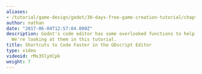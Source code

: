 ```yaml
---
aliases:
- /tutorial/game-design/godot/30-days-free-game-creation-tutorial/chapter2/15_shortcuts_to_code_faster_in_the_gdscript_editor_
author: nathan
date: "2017-06-04T12:57:04.000Z"
description: Godot's code editor has some overlooked functions to help you code comfortably.
  We're looking at them in this tutorial.
title: Shortcuts to Code Faster in the GDscript Editor
type: video
videoid: rMx35lyXCpk
weight: 7
---
```

